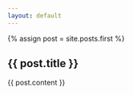 ```yaml
---
layout: default
---
```

{% assign post = site.posts.first %}
<h2>{{ post.title }}</h2>
{{ post.content }}

